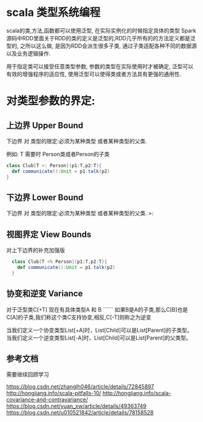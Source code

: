 # scala 类型系统编程

scala的类,方法,函数都可以使用泛型, 在实际实例化的时候指定具体的类型
Spark源码中RDD里面关于RDD的类的定义是泛型的,RDD几乎所有的的方法定义都是泛型的, 
之所以这么做, 是因为RDD会派生很多子类, 通过子类适配各种不同的数据源以及业务逻辑操作.

用于指定类可以接受任意类型参数, 参数的类型在实际使用时才被确定, 泛型可以有效的增强程序的适应性, 使用泛型可以使得类或者方法具有更强的通用性.

# 对类型参数的界定:

## 上边界 Upper Bound

下边界 对 类型的限定:必须为某种类型 或者某种类型的父类. 

例如: T 需要时 Person类或者Person的子类
```scala
class Club[T <: Person](p1:T,p2:T){
  def communicate():Unit = p1.talk(p2)
}
```

## 下边界 Lower Bound

下边界 对 类型的限定:必须为某种类型 或者某种类型的父类.  >:

## 视图界定 View Bounds

对上下边界的补充加强版

```scala
  class Club[T <% Person](p1:T,p2:T){
    def communicate():Unit = p1.talk(p2)
  }
```

## 协变和逆变 Variance

对于泛型类C[+T]
现在有具体类型A 和 B ``````
如果B是A的子类,那么C[B]也是C[A]的子类,我们称这个类C支持协变,相反,C[-T]则称之为逆变

当我们定义一个协变类型List[+A]时，List[Child]可以是List[Parent]的子类型。
当我们定义一个逆变类型List[-A]时，List[Child]可以是List[Parent]的父类型。

## 参考文档

需要继续回顾学习

https://blog.csdn.net/zhanglh046/article/details/72845897
http://hongjiang.info/scala-pitfalls-10/
http://hongjiang.info/scala-covariance-and-contravariance/
https://blog.csdn.net/yuan_xw/article/details/49363749
https://blog.csdn.net/u010521842/article/details/78158528
